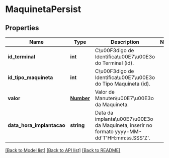 # MaquinetaPersist

## Properties
Name | Type | Description | Notes
------------ | ------------- | ------------- | -------------
**id_terminal** | **int** | C\u00F3digo de Identifica\u00E7\u00E3o do Terminal (id). | 
**id_tipo_maquineta** | **int** | C\u00F3digo de Identifica\u00E7\u00E3o do Tipo Maquineta (id). | 
**valor** | [**Number**](Number.md) | Valor de Manuten\u00E7\u00E3o da Maquineta. | 
**data_hora_implantacao** | **string** | Data da implanta\u00E7\u00E3o da Maquineta, inserir no formato yyyy-MM-dd&#39;T&#39;HH:mm:ss.SSS&#39;Z&#39;. | 

[[Back to Model list]](../README.md#documentation-for-models) [[Back to API list]](../README.md#documentation-for-api-endpoints) [[Back to README]](../README.md)


